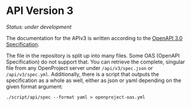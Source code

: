 # API Version 3

_Status: under development_

The documentation for the APIv3 is written according to the [OpenAPI 3.0 Specification](https://swagger.io/specification/).

The file in the repository is split up into many files. Some OAS (OpenAPI Specification) do not support that. You can
retrieve the complete, singular file from any OpenProject server under `/api/v3/spec.json` or `/api/v3/spec.yml`.
Additionally, there is a script that outputs the specification as a whole as well, either as json or yaml depending on
the given format argument:

```
./script/api/spec --format yaml > openproject-oas.yml
```
